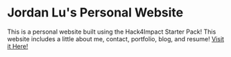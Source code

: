 # Jordan Lu's Personal Website
This is a personal website built using the Hack4Impact Starter Pack!
This website includes a little about me, contact, portfolio, blog, and resume!
[Visit it Here!](http://jlu1221.github.io)